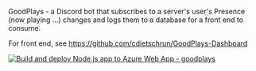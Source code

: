 GoodPlays - a Discord bot that subscribes to a server's user's Presence (now playing <game name>...) changes and logs them to a database for a front end to consume. 

For front end, see https://github.com/cdietschrun/GoodPlays-Dashboard

[![Build and deploy Node.js app to Azure Web App - goodplays](https://github.com/cdietschrun/GoodPlays/.github/workflows/main_goodplays-bot.yml/badge.svg)](https://github.com/cdietschrun/GoodPlays/.github/workflows/main_goodplays-bot.yml)
